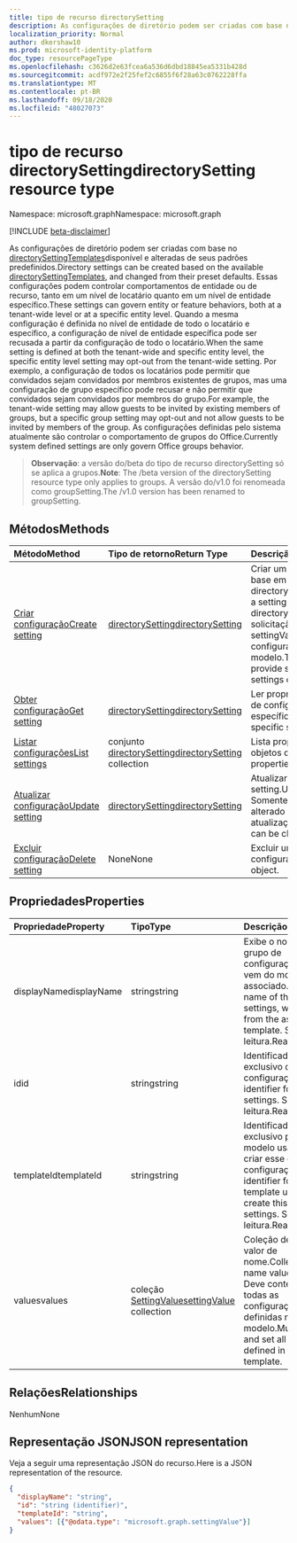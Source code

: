 ```yaml
---
title: tipo de recurso directorySetting
description: As configurações de diretório podem ser criadas com base no directorySettingTemplates disponível e alteradas de seus padrões predefinidos.
localization_priority: Normal
author: dkershaw10
ms.prod: microsoft-identity-platform
doc_type: resourcePageType
ms.openlocfilehash: c3626d2e63fcea6a536d6dbd18845ea5331b428d
ms.sourcegitcommit: acdf972e2f25fef2c6855f6f28a63c0762228ffa
ms.translationtype: MT
ms.contentlocale: pt-BR
ms.lasthandoff: 09/18/2020
ms.locfileid: "48027073"
---
```

# <a name="directorysetting-resource-type"></a><span data-ttu-id="fda9f-103">tipo de recurso directorySetting</span><span class="sxs-lookup"><span data-stu-id="fda9f-103">directorySetting resource type</span></span>

<span data-ttu-id="fda9f-104">Namespace: microsoft.graph</span><span class="sxs-lookup"><span data-stu-id="fda9f-104">Namespace: microsoft.graph</span></span>

[!INCLUDE [beta-disclaimer](../../includes/beta-disclaimer.md)]

<span data-ttu-id="fda9f-105">As configurações de diretório podem ser criadas com base no [directorySettingTemplates](directorysettingtemplate.md)disponível e alteradas de seus padrões predefinidos.</span><span class="sxs-lookup"><span data-stu-id="fda9f-105">Directory settings can be created based on the available [directorySettingTemplates](directorysettingtemplate.md), and changed from their preset defaults.</span></span> <span data-ttu-id="fda9f-106">Essas configurações podem controlar comportamentos de entidade ou de recurso, tanto em um nível de locatário quanto em um nível de entidade específico.</span><span class="sxs-lookup"><span data-stu-id="fda9f-106">These settings can govern entity or feature behaviors, both at a tenant-wide level or at a specific entity level.</span></span> <span data-ttu-id="fda9f-107">Quando a mesma configuração é definida no nível de entidade de todo o locatário e específico, a configuração de nível de entidade específica pode ser recusada a partir da configuração de todo o locatário.</span><span class="sxs-lookup"><span data-stu-id="fda9f-107">When the same setting is defined at both the tenant-wide and specific entity level, the specific entity level setting may opt-out from the tenant-wide setting.</span></span>  <span data-ttu-id="fda9f-108">Por exemplo, a configuração de todos os locatários pode permitir que convidados sejam convidados por membros existentes de grupos, mas uma configuração de grupo específico pode recusar e não permitir que convidados sejam convidados por membros do grupo.</span><span class="sxs-lookup"><span data-stu-id="fda9f-108">For example, the tenant-wide setting may allow guests to be invited by existing members of groups, but a specific group setting may opt-out and not allow guests to be invited by members of the group.</span></span> <span data-ttu-id="fda9f-109">As configurações definidas pelo sistema atualmente são controlar o comportamento de grupos do Office.</span><span class="sxs-lookup"><span data-stu-id="fda9f-109">Currently system defined settings are only govern Office groups behavior.</span></span>

> <span data-ttu-id="fda9f-110">**Observação**: a versão do/beta do tipo de recurso directorySetting só se aplica a grupos.</span><span class="sxs-lookup"><span data-stu-id="fda9f-110">**Note**: The /beta version of the directorySetting resource type only applies to groups.</span></span> <span data-ttu-id="fda9f-111">A versão do/v1.0 foi renomeada como groupSetting.</span><span class="sxs-lookup"><span data-stu-id="fda9f-111">The /v1.0 version has been renamed to groupSetting.</span></span>

## <a name="methods"></a><span data-ttu-id="fda9f-112">Métodos</span><span class="sxs-lookup"><span data-stu-id="fda9f-112">Methods</span></span>

| <span data-ttu-id="fda9f-113">Método</span><span class="sxs-lookup"><span data-stu-id="fda9f-113">Method</span></span>           | <span data-ttu-id="fda9f-114">Tipo de retorno</span><span class="sxs-lookup"><span data-stu-id="fda9f-114">Return Type</span></span>    |<span data-ttu-id="fda9f-115">Descrição</span><span class="sxs-lookup"><span data-stu-id="fda9f-115">Description</span></span>|
|:---------------|:--------|:----------|
|[<span data-ttu-id="fda9f-116">Criar configuração</span><span class="sxs-lookup"><span data-stu-id="fda9f-116">Create setting</span></span>](../api/directorysetting-post-settings.md) | [<span data-ttu-id="fda9f-117">directorySetting</span><span class="sxs-lookup"><span data-stu-id="fda9f-117">directorySetting</span></span>](directorysetting.md) |<span data-ttu-id="fda9f-118">Criar um objeto Setting com base em um directorySettingTemplate.</span><span class="sxs-lookup"><span data-stu-id="fda9f-118">Create a setting object based on a directorySettingTemplate.</span></span> <span data-ttu-id="fda9f-119">A solicitação POST deve fornecer settingValues para todas as configurações definidas no modelo.</span><span class="sxs-lookup"><span data-stu-id="fda9f-119">The POST request must provide settingValues for all the settings defined in the template.</span></span>|
|[<span data-ttu-id="fda9f-120">Obter configuração</span><span class="sxs-lookup"><span data-stu-id="fda9f-120">Get setting</span></span>](../api/directorysetting-get.md) | [<span data-ttu-id="fda9f-121">directorySetting</span><span class="sxs-lookup"><span data-stu-id="fda9f-121">directorySetting</span></span>](directorysetting.md) |<span data-ttu-id="fda9f-122">Ler propriedades de um objeto de configuração específico.</span><span class="sxs-lookup"><span data-stu-id="fda9f-122">Read properties of a specific setting object.</span></span>|
|[<span data-ttu-id="fda9f-123">Listar configurações</span><span class="sxs-lookup"><span data-stu-id="fda9f-123">List settings</span></span>](../api/directorysetting-list.md) | <span data-ttu-id="fda9f-124">conjunto [directorySetting](directorysetting.md)</span><span class="sxs-lookup"><span data-stu-id="fda9f-124">[directorySetting](directorysetting.md) collection</span></span> |<span data-ttu-id="fda9f-125">Lista propriedades de todos os objetos de configuração.</span><span class="sxs-lookup"><span data-stu-id="fda9f-125">List properties of all setting objects.</span></span>|
|[<span data-ttu-id="fda9f-126">Atualizar configuração</span><span class="sxs-lookup"><span data-stu-id="fda9f-126">Update setting</span></span>](../api/directorysetting-update.md) | [<span data-ttu-id="fda9f-127">directorySetting</span><span class="sxs-lookup"><span data-stu-id="fda9f-127">directorySetting</span></span>](directorysetting.md)  |<span data-ttu-id="fda9f-128">Atualizar um objeto setting.</span><span class="sxs-lookup"><span data-stu-id="fda9f-128">Update a setting object.</span></span> <span data-ttu-id="fda9f-129">Somente settingValues pode ser alterado em uma atualização.</span><span class="sxs-lookup"><span data-stu-id="fda9f-129">Only settingValues can be changed in an update.</span></span>|
|[<span data-ttu-id="fda9f-130">Excluir configuração</span><span class="sxs-lookup"><span data-stu-id="fda9f-130">Delete setting</span></span>](../api/directorysetting-delete.md) | <span data-ttu-id="fda9f-131">None</span><span class="sxs-lookup"><span data-stu-id="fda9f-131">None</span></span> |<span data-ttu-id="fda9f-132">Excluir um objeto de configuração.</span><span class="sxs-lookup"><span data-stu-id="fda9f-132">Delete a setting object.</span></span> |

## <a name="properties"></a><span data-ttu-id="fda9f-133">Propriedades</span><span class="sxs-lookup"><span data-stu-id="fda9f-133">Properties</span></span>
| <span data-ttu-id="fda9f-134">Propriedade</span><span class="sxs-lookup"><span data-stu-id="fda9f-134">Property</span></span>     | <span data-ttu-id="fda9f-135">Tipo</span><span class="sxs-lookup"><span data-stu-id="fda9f-135">Type</span></span>   |<span data-ttu-id="fda9f-136">Descrição</span><span class="sxs-lookup"><span data-stu-id="fda9f-136">Description</span></span>|
|:---------------|:--------|:----------|
|<span data-ttu-id="fda9f-137">displayName</span><span class="sxs-lookup"><span data-stu-id="fda9f-137">displayName</span></span>|<span data-ttu-id="fda9f-138">string</span><span class="sxs-lookup"><span data-stu-id="fda9f-138">string</span></span>|<span data-ttu-id="fda9f-139">Exibe o nome deste grupo de configurações, que vem do modelo associado.</span><span class="sxs-lookup"><span data-stu-id="fda9f-139">Display name of this group of settings, which comes from the associated template.</span></span> <span data-ttu-id="fda9f-140">Somente leitura.</span><span class="sxs-lookup"><span data-stu-id="fda9f-140">Read-only.</span></span>|
|<span data-ttu-id="fda9f-141">id</span><span class="sxs-lookup"><span data-stu-id="fda9f-141">id</span></span>|<span data-ttu-id="fda9f-142">string</span><span class="sxs-lookup"><span data-stu-id="fda9f-142">string</span></span>| <span data-ttu-id="fda9f-143">Identificador exclusivo dessas configurações.</span><span class="sxs-lookup"><span data-stu-id="fda9f-143">Unique identifier for these settings.</span></span> <span data-ttu-id="fda9f-144">Somente leitura.</span><span class="sxs-lookup"><span data-stu-id="fda9f-144">Read-only.</span></span>|
|<span data-ttu-id="fda9f-145">templateId</span><span class="sxs-lookup"><span data-stu-id="fda9f-145">templateId</span></span>|<span data-ttu-id="fda9f-146">string</span><span class="sxs-lookup"><span data-stu-id="fda9f-146">string</span></span>| <span data-ttu-id="fda9f-147">Identificador exclusivo para o modelo usado para criar esse grupo de configurações.</span><span class="sxs-lookup"><span data-stu-id="fda9f-147">Unique identifier for the template used to create this group of settings.</span></span> <span data-ttu-id="fda9f-148">Somente leitura.</span><span class="sxs-lookup"><span data-stu-id="fda9f-148">Read-only.</span></span>|
|<span data-ttu-id="fda9f-149">values</span><span class="sxs-lookup"><span data-stu-id="fda9f-149">values</span></span>|<span data-ttu-id="fda9f-150">coleção [SettingValue](settingvalue.md)</span><span class="sxs-lookup"><span data-stu-id="fda9f-150">[settingValue](settingvalue.md) collection</span></span>| <span data-ttu-id="fda9f-151">Coleção de pares de valor de nome.</span><span class="sxs-lookup"><span data-stu-id="fda9f-151">Collection of name value pairs.</span></span> <span data-ttu-id="fda9f-152">Deve conter e definir todas as configurações definidas no modelo.</span><span class="sxs-lookup"><span data-stu-id="fda9f-152">Must contain and set all the settings defined in the template.</span></span>|

## <a name="relationships"></a><span data-ttu-id="fda9f-153">Relações</span><span class="sxs-lookup"><span data-stu-id="fda9f-153">Relationships</span></span>
<span data-ttu-id="fda9f-154">Nenhum</span><span class="sxs-lookup"><span data-stu-id="fda9f-154">None</span></span>


## <a name="json-representation"></a><span data-ttu-id="fda9f-155">Representação JSON</span><span class="sxs-lookup"><span data-stu-id="fda9f-155">JSON representation</span></span>

<span data-ttu-id="fda9f-156">Veja a seguir uma representação JSON do recurso.</span><span class="sxs-lookup"><span data-stu-id="fda9f-156">Here is a JSON representation of the resource.</span></span>

<!-- {
  "blockType": "resource",
  "optionalProperties": [

  ],
  "@odata.type": "microsoft.graph.directorySetting"
}-->

```json
{
  "displayName": "string",
  "id": "string (identifier)",
  "templateId": "string",
  "values": [{"@odata.type": "microsoft.graph.settingValue"}]
}

```

<!-- uuid: 8fcb5dbc-d5aa-4681-8e31-b001d5168d79
2015-10-25 14:57:30 UTC -->
<!--
{
  "type": "#page.annotation",
  "description": "directorySetting resource",
  "keywords": "",
  "section": "documentation",
  "tocPath": "",
  "suppressions": []
}
-->


